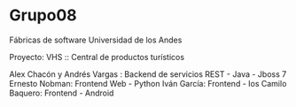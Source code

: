 # Grupo08
Fábricas de software
Universidad de los Andes


Proyecto: VHS :: Central de productos turísticos

Alex Chacón y Andrés Vargas : Backend de servicios REST - Java - Jboss 7
Ernesto Nobman: Frontend Web - Python
Iván García: Frontend - Ios
Camilo Baquero: Frontend - Android
